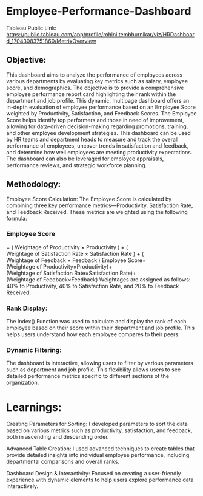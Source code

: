# Employee-Performance-Dashboard
Tableau Public Link: https://public.tableau.com/app/profile/rohini.tembhurnikar/viz/HRDashboard_17043083751860/MetrixOverview

## Objective:
This dashboard aims to analyze the performance of employees across various departments by evaluating key metrics such as salary, employee score, and demographics. The objective is to provide a comprehensive employee performance report card highlighting their rank within the department and job profile. This dynamic, multipage dashboard offers an in-depth evaluation of employee performance based on an Employee Score weighted by Productivity, Satisfaction, and Feedback Scores.
The Employee Score helps identify top performers and those in need of improvement, allowing for data-driven decision-making regarding promotions, training, and other employee development strategies. This dashboard can be used by HR teams and department heads to measure and track the overall performance of employees, uncover trends in satisfaction and feedback, and determine how well employees are meeting productivity expectations. The dashboard can also be leveraged for employee appraisals, performance reviews, and strategic workforce planning.

## Methodology:
Employee Score Calculation:
The Employee Score is calculated by combining three key performance metrics—Productivity, Satisfaction Rate, and Feedback Received. These metrics are weighted using the following formula:

### Employee Score
=
(
Weightage of Productivity
×
Productivity
)
+
(
Weightage of Satisfaction Rate
×
Satisfaction Rate
)
+
(
Weightage of Feedback
×
Feedback
)
Employee Score=(Weightage of Productivity×Productivity)+(Weightage of Satisfaction Rate×Satisfaction Rate)+(Weightage of Feedback×Feedback)
Weightages are assigned as follows: 40% to Productivity, 40% to Satisfaction Rate, and 20% to Feedback Received.

### Rank Display:
The Index() Function was used to calculate and display the rank of each employee based on their score within their department and job profile. This helps users understand how each employee compares to their peers.

### Dynamic Filtering:
The dashboard is interactive, allowing users to filter by various parameters such as department and job profile. This flexibility allows users to see detailed performance metrics specific to different sections of the organization.

# Learnings:
Creating Parameters for Sorting: I developed parameters to sort the data based on various metrics such as productivity, satisfaction, and feedback, both in ascending and descending order.

Advanced Table Creation: I used advanced techniques to create tables that provide detailed insights into individual employee performance, including departmental comparisons and overall ranks.

Dashboard Design & Interactivity: Focused on creating a user-friendly experience with dynamic elements to help users explore performance data interactively.
